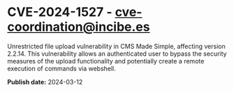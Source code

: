 # CVE-2024-1527 - cve-coordination@incibe.es

Unrestricted file upload vulnerability in CMS Made Simple, affecting version 2.2.14. This vulnerability allows an authenticated user to bypass the security measures of the upload functionality and potentially create a remote execution of commands via webshell.

**Publish date:** 2024-03-12
